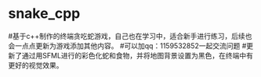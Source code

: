 # snake_cpp
#基于c++制作的终端贪吃蛇游戏，自己也在学习中，适合新手进行练习，后续也会一点点更新为游戏添加其他内容。
#可以加qq：1159532852一起交流问题
#更新了通过用SFML进行的彩色化蛇和食物，并将地图背景设置为黑色，在终端中有更好的视觉效果。
